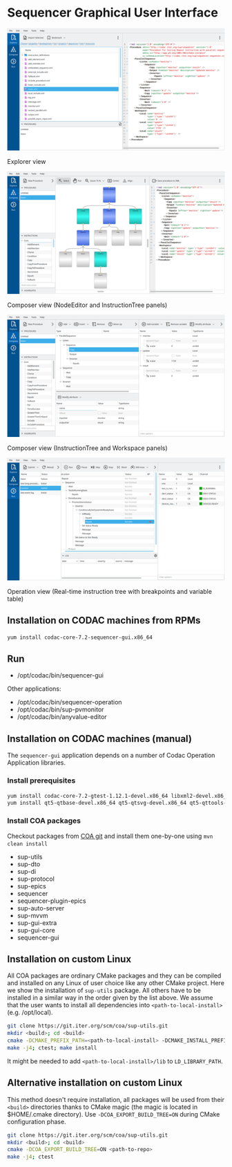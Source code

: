 # Sequencer Graphical User Interface

![Explorer view](./doc/explorer-1200x.png)

Explorer view

![Composer view](./doc/nodeeditor-1200x.png)

Composer view (NodeEditor and InstructionTree panels)

![Composer view](./doc/composer-1200x.png)

Composer view (InstructionTree and Workspace panels)

![Operation View](./doc/operation-1200x.png)

Operation view (Real-time instruction tree with breakpoints and variable table)

## Installation on CODAC machines from RPMs

```bash
yum install codac-core-7.2-sequencer-gui.x86_64
```

## Run

- /opt/codac/bin/sequencer-gui

Other applications:

- /opt/codac/bin/sequencer-operation
- /opt/codac/bin/sup-pvmonitor
- /opt/codac/bin/anyvalue-editor

## Installation on CODAC machines (manual)

The `sequencer-gui` application depends on a number of Codac Operation Application libraries.

### Install prerequisites

```bash
yum install codac-core-7.2-gtest-1.12.1-devel.x86_64 libxml2-devel.x86_64
yum install qt5-qtbase-devel.x86_64 qt5-qtsvg-devel.x86_64 qt5-qttools-devel.x86_64 qt5-qtbase-gui.x86_64 qt5-qtcharts-devel.x86_64 adwaita-qt5.x86_64 mesa-libGL-devel.x86_64
```

### Install COA packages

Checkout packages from [COA git](https://git.iter.org/projects/COA/repos/sup-utils/browse
) and install them one-by-one using `mvn clean install`

- sup-utils
- sup-dto
- sup-di
- sup-protocol
- sup-epics
- sequencer
- sequencer-plugin-epics
- sup-auto-server
- sup-mvvm
- sup-gui-extra
- sup-gui-core
- sequencer-gui

## Installation on custom Linux

All COA packages are ordinary CMake packages and they can be compiled and installed on any Linux
of user choice like any other CMake project. Here we show the installation of `sup-utils` package. 
All others have to be installed in a similar way in the order given by the list above.
We assume that the user wants to install all dependencies into `<path-to-local-install>` (e.g. /opt/local).

```bash
git clone https://git.iter.org/scm/coa/sup-utils.git
mkdir <build>; cd <build>
cmake -DCMAKE_PREFIX_PATH=<path-to-local-install> -DCMAKE_INSTALL_PREFIX=<path-to-local-install> <path-to-repo>
make -j4; ctest; make install
```

It might be needed to add `<path-to-local-install>/lib` to `LD_LIBRARY_PATH`.

## Alternative installation on custom Linux

This method doesn't require installation, all packages will be used from their `<build>` directories
thanks to CMake magic (the magic is located in $HOME/.cmake directory). Use `-DCOA_EXPORT_BUILD_TREE=ON` 
during CMake configuration phase.

```bash
git clone https://git.iter.org/scm/coa/sup-utils.git
mkdir <build>; cd <build>
cmake -DCOA_EXPORT_BUILD_TREE=ON <path-to-repo>
make -j4; ctest
```

